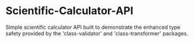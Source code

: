 # Scientific-Calculator-API
Simple scientific calculator API built to demonstrate the enhanced type safety provided by the 'class-validator' and 'class-transformer' packages.
